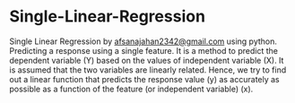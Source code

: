 # Single-Linear-Regression
Single Linear Regression by afsanajahan2342@gmail.com using python.
Predicting a response using a single feature.
It is a method to predict the dependent variable (Y) based on the values of independent variable (X). It is assumed that the two variables are linearly related. Hence, we try to find out a linear function that predicts the response value (y) as accurately as possible as a function of the feature (or independent variable) (x).

